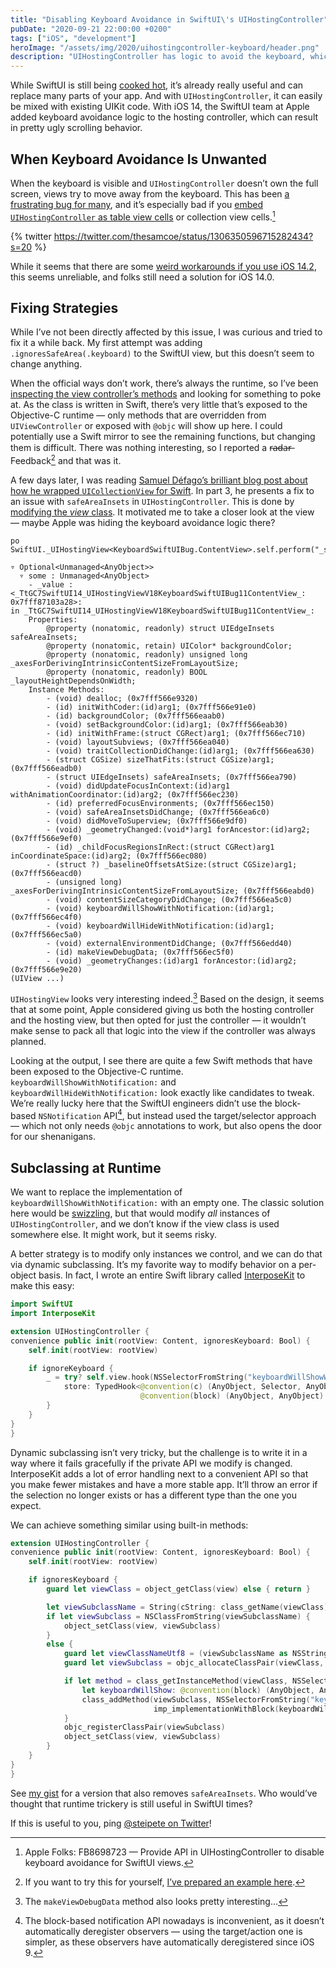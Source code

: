 ```yaml
---
title: "Disabling Keyboard Avoidance in SwiftUI\'s UIHostingController"
pubDate: "2020-09-21 22:00:00 +0200"
tags: ["iOS", "development"]
heroImage: "/assets/img/2020/uihostingcontroller-keyboard/header.png"
description: "UIHostingController has logic to avoid the keyboard, which is often unwanted. We explore a hack to disable this feature."
---
```


<style type="text/css">
div.post-content > img:first-child { display:none; }
</style>

While SwiftUI is still being [cooked hot](/posts/state-of-swiftui/), it’s already really useful and can replace many parts of your app. And with `UIHostingController`, it can easily be mixed with existing UIKit code. With iOS 14, the SwiftUI team at Apple added keyboard avoidance logic to the hosting controller, which can result in pretty ugly scrolling behavior.

## When Keyboard Avoidance Is Unwanted

When the keyboard is visible and `UIHostingController` doesn’t own the full screen, views try to move away from the keyboard. This has been [a frustrating bug for many](https://developer.apple.com/forums/thread/658432), and it’s especially bad if you [embed `UIHostingController` as table view cells](https://noahgilmore.com/blog/swiftui-self-sizing-cells/) or collection view cells.[^4]

{% twitter https://twitter.com/thesamcoe/status/1306350596715282434?s=20 %}

While it seems that there are some [weird workarounds if you use iOS 14.2](https://twitter.com/zntfdr/status/1306913858263552001?s=21), this seems unreliable, and folks still need a solution for iOS 14.0.

## Fixing Strategies

While I’ve not been directly affected by this issue, I was curious and tried to fix it a while back. My first attempt was adding `.ignoresSafeArea(.keyboard)` to the SwiftUI view, but this doesn’t seem to change anything.

When the official ways don’t work, there’s always the runtime, so I’ve been [inspecting the view controller’s methods](https://twitter.com/steipete/status/1306153060700426240?s=21) and looking for something to poke at. As the class is written in Swift, there’s very little that’s exposed to the Objective-C runtime — only methods that are overridden from `UIViewController` or exposed with `@objc` will show up here. I could potentially use a Swift mirror to see the remaining functions, but changing them is difficult. There was nothing interesting, so I reported a r̶a̶d̶a̶r̶ Feedback[^2] and that was it.

A few days later, I was reading [Samuel Défago’s brilliant blog post about how he wrapped `UICollectionView` for Swift](https://defagos.github.io/swiftui_collection_intro/). In part 3, he presents a fix to an issue with `safeAreaInsets` in `UIHostingController`. This is done by [modifying the *view* class](https://defagos.github.io/swiftui_collection_part3/). It motivated me to take a closer look at the view — maybe Apple was hiding the keyboard avoidance logic there?

```
po SwiftUI._UIHostingView<KeyboardSwiftUIBug.ContentView>.self.perform("_shortMethodDescription")

▿ Optional<Unmanaged<AnyObject>>
  ▿ some : Unmanaged<AnyObject>
    - _value : <_TtGC7SwiftUI14_UIHostingViewV18KeyboardSwiftUIBug11ContentView_: 0x7fff87103a28>:
in _TtGC7SwiftUI14_UIHostingViewV18KeyboardSwiftUIBug11ContentView_:
	Properties:
		@property (nonatomic, readonly) struct UIEdgeInsets safeAreaInsets;
		@property (nonatomic, retain) UIColor* backgroundColor;
		@property (nonatomic, readonly) unsigned long _axesForDerivingIntrinsicContentSizeFromLayoutSize;
		@property (nonatomic, readonly) BOOL _layoutHeightDependsOnWidth;
	Instance Methods:
		- (void) dealloc; (0x7fff566e9320)
		- (id) initWithCoder:(id)arg1; (0x7fff566e91e0)
		- (id) backgroundColor; (0x7fff566eaab0)
		- (void) setBackgroundColor:(id)arg1; (0x7fff566eab30)
		- (id) initWithFrame:(struct CGRect)arg1; (0x7fff566ec710)
		- (void) layoutSubviews; (0x7fff566ea040)
		- (void) traitCollectionDidChange:(id)arg1; (0x7fff566ea630)
		- (struct CGSize) sizeThatFits:(struct CGSize)arg1; (0x7fff566eadb0)
		- (struct UIEdgeInsets) safeAreaInsets; (0x7fff566ea790)
		- (void) didUpdateFocusInContext:(id)arg1 withAnimationCoordinator:(id)arg2; (0x7fff566ec230)
		- (id) preferredFocusEnvironments; (0x7fff566ec150)
		- (void) safeAreaInsetsDidChange; (0x7fff566ea6c0)
		- (void) didMoveToSuperview; (0x7fff566e9df0)
		- (void) _geometryChanged:(void*)arg1 forAncestor:(id)arg2; (0x7fff566e9ef0)
		- (id) _childFocusRegionsInRect:(struct CGRect)arg1 inCoordinateSpace:(id)arg2; (0x7fff566ec080)
		- (struct ?) _baselineOffsetsAtSize:(struct CGSize)arg1; (0x7fff566eacd0)
		- (unsigned long) _axesForDerivingIntrinsicContentSizeFromLayoutSize; (0x7fff566eabd0)
		- (void) contentSizeCategoryDidChange; (0x7fff566ea5c0)
		- (void) keyboardWillShowWithNotification:(id)arg1; (0x7fff566ec4f0)
		- (void) keyboardWillHideWithNotification:(id)arg1; (0x7fff566ec5a0)
		- (void) externalEnvironmentDidChange; (0x7fff566edd40)
		- (id) makeViewDebugData; (0x7fff566ec5f0)
		- (void) _geometryChanges:(id)arg1 forAncestor:(id)arg2; (0x7fff566e9e20)
(UIView ...)
```

`UIHostingView` looks very interesting indeed.[^3] Based on the design, it seems that at some point, Apple considered giving us both the hosting controller and the hosting view, but then opted for just the controller — it wouldn’t make sense to pack all that logic into the view if the controller was always planned.

Looking at the output, I see there are quite a few Swift methods that have been exposed to the Objective-C runtime. `keyboardWillShowWithNotification:` and `keyboardWillHideWithNotification:` look exactly like candidates to tweak. We’re really lucky here that the SwiftUI engineers didn’t use the block-based `NSNotification` API[^1], but instead used the target/selector approach — which not only needs `@objc` annotations to work, but also opens the door for our shenanigans.

## Subclassing at Runtime

We want to replace the implementation of `keyboardWillShowWithNotification:` with an empty one. The classic solution here would be [swizzling](https://pspdfkit.com/blog/2019/swizzling-in-swift/), but that would modify *all* instances of `UIHostingController`, and we don’t know if the view class is used somewhere else. It might work, but it seems risky.

A better strategy is to modify only instances we control, and we can do that via dynamic subclassing. It’s my favorite way to modify behavior on a per-object basis. In fact, I wrote an entire Swift library called [InterposeKit](https://interposekit.com/) to make this easy:

```swift
import SwiftUI
import InterposeKit

extension UIHostingController {
convenience public init(rootView: Content, ignoresKeyboard: Bool) {
    self.init(rootView: rootView)

    if ignoreKeyboard {
        _ = try? self.view.hook(NSSelectorFromString("keyboardWillShowWithNotification:")) { (
            store: TypedHook<@convention(c) (AnyObject, Selector, AnyObject) -> Void,
                             @convention(block) (AnyObject, AnyObject) -> Void>) in { _, _ in }
        }
    }
}
}
```

Dynamic subclassing isn’t very tricky, but the challenge is to write it in a way where it fails gracefully if the private API we modify is changed. InterposeKit adds a lot of error handling next to a convenient API so that you make fewer mistakes and have a more stable app. It’ll throw an error if the selection no longer exists or has a different type than the one you expect.

We can achieve something similar using built-in methods:

```swift
extension UIHostingController {
convenience public init(rootView: Content, ignoresKeyboard: Bool) {
    self.init(rootView: rootView)

    if ignoresKeyboard {
        guard let viewClass = object_getClass(view) else { return }

        let viewSubclassName = String(cString: class_getName(viewClass)).appending("_IgnoresKeyboard")
        if let viewSubclass = NSClassFromString(viewSubclassName) {
            object_setClass(view, viewSubclass)
        }
        else {
            guard let viewClassNameUtf8 = (viewSubclassName as NSString).utf8String else { return }
            guard let viewSubclass = objc_allocateClassPair(viewClass, viewClassNameUtf8, 0) else { return }

            if let method = class_getInstanceMethod(viewClass, NSSelectorFromString("keyboardWillShowWithNotification:")) {
                let keyboardWillShow: @convention(block) (AnyObject, AnyObject) -> Void = { _, _ in }
                class_addMethod(viewSubclass, NSSelectorFromString("keyboardWillShowWithNotification:"),
                                imp_implementationWithBlock(keyboardWillShow), method_getTypeEncoding(method))
            }
            objc_registerClassPair(viewSubclass)
            object_setClass(view, viewSubclass)
        }
    }
}
}
```

See [my gist](https://gist.github.com/steipete/da72299613dcc91e8d729e48b4bb582c#file-uihostingcontroller-keyboard-swift) for a version that also removes `safeAreaInsets`. Who would’ve thought that runtime trickery is still useful in SwiftUI times?

If this is useful to you, ping [@steipete on Twitter](https://twitter.com/steipete)!

[^1]: The block-based notification API nowadays is inconvenient, as it doesn’t automatically deregister observers — using the target/action one is simpler, as these observers have automatically deregistered since iOS 9.

[^2]: If you want to try this for yourself, [I’ve prepared an example here](https://twitter.com/steipete/status/1306925835010609152?s=21).

[^3]: The `makeViewDebugData` method also looks pretty interesting...

[^4]: Apple Folks: FB8698723 — Provide API in UIHostingController to disable keyboard avoidance for SwiftUI views.